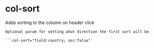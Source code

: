 # col-sort

Adds sorting to the column on header click

```text
Optional param for setting what direction the first sort will be

```col-sort="field:country; asc:false"
```

